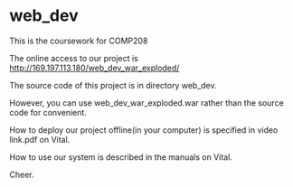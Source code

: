 # web_dev
This is the coursework for COMP208  

The online access to our project is http://169.197.113.180/web_dev_war_exploded/  

The source code of this project is in directory web_dev.  

However, you can use web_dev_war_exploded.war rather than the source code for convenient.  

How to deploy our project offline(in your computer) is specified in video link.pdf on Vital.  

How to use our system is described in the manuals on Vital.  


Cheer.  
 
